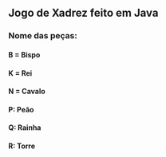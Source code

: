 ## Jogo de Xadrez feito em Java

### Nome das peças: 
#### B = Bispo
#### K = Rei
#### N = Cavalo
#### P: Peão
#### Q: Rainha
#### R: Torre

